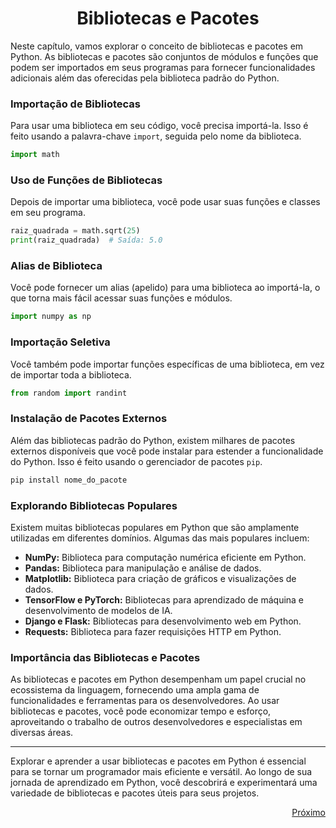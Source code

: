 # <h1 align = "Center">**Bibliotecas e Pacotes**</h1>

Neste capítulo, vamos explorar o conceito de bibliotecas e pacotes em Python. As bibliotecas e pacotes são conjuntos de módulos e funções que podem ser importados em seus programas para fornecer funcionalidades adicionais além das oferecidas pela biblioteca padrão do Python.

### **Importação de Bibliotecas**

Para usar uma biblioteca em seu código, você precisa importá-la. Isso é feito usando a palavra-chave `import`, seguida pelo nome da biblioteca.

```python
import math
```

### **Uso de Funções de Bibliotecas**

Depois de importar uma biblioteca, você pode usar suas funções e classes em seu programa.

```python
raiz_quadrada = math.sqrt(25)
print(raiz_quadrada)  # Saída: 5.0
```

### **Alias de Biblioteca**

Você pode fornecer um alias (apelido) para uma biblioteca ao importá-la, o que torna mais fácil acessar suas funções e módulos.

```python
import numpy as np
```

### **Importação Seletiva**

Você também pode importar funções específicas de uma biblioteca, em vez de importar toda a biblioteca.

```python
from random import randint
```

### **Instalação de Pacotes Externos**

Além das bibliotecas padrão do Python, existem milhares de pacotes externos disponíveis que você pode instalar para estender a funcionalidade do Python. Isso é feito usando o gerenciador de pacotes `pip`.

```bash
pip install nome_do_pacote
```

### **Explorando Bibliotecas Populares**

Existem muitas bibliotecas populares em Python que são amplamente utilizadas em diferentes domínios. Algumas das mais populares incluem:

- **NumPy:** Biblioteca para computação numérica eficiente em Python.
- **Pandas:** Biblioteca para manipulação e análise de dados.
- **Matplotlib:** Biblioteca para criação de gráficos e visualizações de dados.
- **TensorFlow e PyTorch:** Bibliotecas para aprendizado de máquina e desenvolvimento de modelos de IA.
- **Django e Flask:** Bibliotecas para desenvolvimento web em Python.
- **Requests:** Biblioteca para fazer requisições HTTP em Python.

### **Importância das Bibliotecas e Pacotes**

As bibliotecas e pacotes em Python desempenham um papel crucial no ecossistema da linguagem, fornecendo uma ampla gama de funcionalidades e ferramentas para os desenvolvedores. Ao usar bibliotecas e pacotes, você pode economizar tempo e esforço, aproveitando o trabalho de outros desenvolvedores e especialistas em diversas áreas.

---

Explorar e aprender a usar bibliotecas e pacotes em Python é essencial para se tornar um programador mais eficiente e versátil. Ao longo de sua jornada de aprendizado em Python, você descobrirá e experimentará uma variedade de bibliotecas e pacotes úteis para seus projetos.

<a href = https://github.com/Victor-Ribeiro-Acosta/lab-natty-or-not/blob/feat/community/VictorAcosta/Projetos/Ebook/POO.md#programa%C3%A7%C3%A3o-orientada-a-objetos>
  <p align = "right">Próximo</p>
</a>
